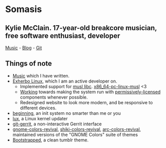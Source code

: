 # Somasis
## Kylie McClain. 17-year-old breakcore musician, free software enthusiast, developer

[Music] - [Blog] - [Git]

## Things of note
- [Music] which I have written.
- [Exherbo Linux], which I am an active developer on.
    - Implemented support for [musl libc]. [x86_64-pc-linux-musl] <3
    - [Working] towards making the system run with [permissively-licensed]
      components whenever possible.
    - Redesigned website to look more modern, and be responsive to different
      devices.
- [beginning], an init system no smarter than me or you
- [lux], a Linux kernel updater
- [git-gerrit], a non-interactive Gerrit interface
- [gnome-colors-revival], [shiki-colors-revival], [arc-colors-revival],
  maintained versions of the "GNOME Colors" suite of themes
- [Bootstrapped], a clean tumblr theme.

[Music]:                    https://somasis.bandcamp.com/
[Blog]:                     http://blog.somasis.com/
[Git]:                      https://github.com/somasis
[Exherbo Linux]:            https://www.exherbo.org/
[musl libc]:                http://www.musl-libc.org/
[x86_64-pc-linux-musl]:     /stages
[Working]:                  https://git.exherbo.org/dev/somasis.git/tree/etc/permissive/README.md
[permissively-licensed]:    http://www.openbsd.org/policy.html
[beginning]:                https://github.com/somasis/beginning
[lux]:                      https://github.com/somasis/lux
[git-gerrit]:               https://github.com/somasis/git-gerrit
[Bootstrapped]:             https://www.tumblr.com/theme/38707
[gnome-colors-revival]:     https://github.com/somasis/gnome-colors-revival
[shiki-colors-revival]:     https://github.com/somasis/shiki-colors-revival
[arc-colors-revival]:       https://github.com/somasis/arc-colors-revival
